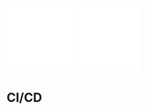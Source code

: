 <img id="logo" src="/github-course-1/logo1.png" alt="A logo that contains the word 'Git'" />
<img id="logo" src="/github-course-1/logo2.png" alt="A logo that contains the word 'Git'" />

#                       CI/CD
